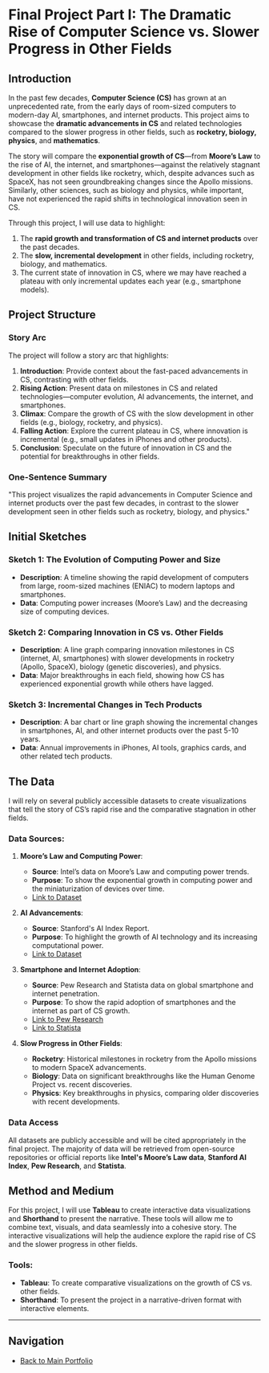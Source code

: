 # Final Project Part I: The Dramatic Rise of Computer Science vs. Slower Progress in Other Fields

## Introduction

In the past few decades, **Computer Science (CS)** has grown at an unprecedented rate, from the early days of room-sized computers to modern-day AI, smartphones, and internet products. This project aims to showcase the **dramatic advancements in CS** and related technologies compared to the slower progress in other fields, such as **rocketry, biology, physics**, and **mathematics**.

The story will compare the **exponential growth of CS**—from **Moore’s Law** to the rise of AI, the internet, and smartphones—against the relatively stagnant development in other fields like rocketry, which, despite advances such as SpaceX, has not seen groundbreaking changes since the Apollo missions. Similarly, other sciences, such as biology and physics, while important, have not experienced the rapid shifts in technological innovation seen in CS.

Through this project, I will use data to highlight:
1. The **rapid growth and transformation of CS and internet products** over the past decades.
2. The **slow, incremental development** in other fields, including rocketry, biology, and mathematics.
3. The current state of innovation in CS, where we may have reached a plateau with only incremental updates each year (e.g., smartphone models).

## Project Structure

### Story Arc
The project will follow a story arc that highlights:
1. **Introduction**: Provide context about the fast-paced advancements in CS, contrasting with other fields.
2. **Rising Action**: Present data on milestones in CS and related technologies—computer evolution, AI advancements, the internet, and smartphones.
3. **Climax**: Compare the growth of CS with the slow development in other fields (e.g., biology, rocketry, and physics).
4. **Falling Action**: Explore the current plateau in CS, where innovation is incremental (e.g., small updates in iPhones and other products).
5. **Conclusion**: Speculate on the future of innovation in CS and the potential for breakthroughs in other fields.

### One-Sentence Summary
"This project visualizes the rapid advancements in Computer Science and internet products over the past few decades, in contrast to the slower development seen in other fields such as rocketry, biology, and physics."

## Initial Sketches

### Sketch 1: The Evolution of Computing Power and Size
- **Description**: A timeline showing the rapid development of computers from large, room-sized machines (ENIAC) to modern laptops and smartphones.
- **Data**: Computing power increases (Moore’s Law) and the decreasing size of computing devices.

### Sketch 2: Comparing Innovation in CS vs. Other Fields
- **Description**: A line graph comparing innovation milestones in CS (internet, AI, smartphones) with slower developments in rocketry (Apollo, SpaceX), biology (genetic discoveries), and physics.
- **Data**: Major breakthroughs in each field, showing how CS has experienced exponential growth while others have lagged.

### Sketch 3: Incremental Changes in Tech Products
- **Description**: A bar chart or line graph showing the incremental changes in smartphones, AI, and other internet products over the past 5-10 years.
- **Data**: Annual improvements in iPhones, AI tools, graphics cards, and other related tech products.

## The Data

I will rely on several publicly accessible datasets to create visualizations that tell the story of CS’s rapid rise and the comparative stagnation in other fields.

### Data Sources:
1. **Moore’s Law and Computing Power**:
   - **Source**: Intel’s data on Moore’s Law and computing power trends.
   - **Purpose**: To show the exponential growth in computing power and the miniaturization of devices over time.
   - [Link to Dataset](https://www.intel.com/content/www/us/en/silicon-innovations/moores-law-technology.html)

2. **AI Advancements**:
   - **Source**: Stanford's AI Index Report.
   - **Purpose**: To highlight the growth of AI technology and its increasing computational power.
   - [Link to Dataset](https://aiindex.stanford.edu/)

3. **Smartphone and Internet Adoption**:
   - **Source**: Pew Research and Statista data on global smartphone and internet penetration.
   - **Purpose**: To show the rapid adoption of smartphones and the internet as part of CS growth.
   - [Link to Pew Research](https://www.pewresearch.org/)
   - [Link to Statista](https://www.statista.com/statistics/330695/number-of-smartphone-users-worldwide/)

4. **Slow Progress in Other Fields**:
   - **Rocketry**: Historical milestones in rocketry from the Apollo missions to modern SpaceX advancements.
   - **Biology**: Data on significant breakthroughs like the Human Genome Project vs. recent discoveries.
   - **Physics**: Key breakthroughs in physics, comparing older discoveries with recent developments.

### Data Access
All datasets are publicly accessible and will be cited appropriately in the final project. The majority of data will be retrieved from open-source repositories or official reports like **Intel's Moore’s Law data**, **Stanford AI Index**, **Pew Research**, and **Statista**.

## Method and Medium

For this project, I will use **Tableau** to create interactive data visualizations and **Shorthand** to present the narrative. These tools will allow me to combine text, visuals, and data seamlessly into a cohesive story. The interactive visualizations will help the audience explore the rapid rise of CS and the slower progress in other fields.

### Tools:
- **Tableau**: To create comparative visualizations on the growth of CS vs. other fields.
- **Shorthand**: To present the project in a narrative-driven format with interactive elements.

---
## Navigation
- [Back to Main Portfolio](README.md)
